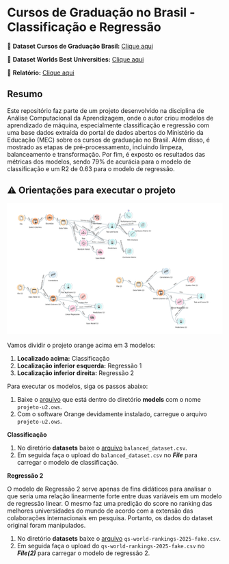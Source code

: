 # Cursos de Graduação no Brasil - Classificação e Regressão

:game_die: **Dataset Cursos de Graduação Brasil:** [Clique aqui](https://dadosabertos.mec.gov.br/indicadores-sobre-ensino-superior/item/183-cursos-de-graduacao-do-brasil)

:game_die: **Dataset Worlds Best Universities:** [Clique aqui](
https://www.kaggle.com/datasets/darrylljk/worlds-best-universities-qs-rankings-2025)


:page_facing_up: **Relatório:** [Clique aqui](/relatorio/Relatório.pdf)

## Resumo

Este repositório faz parte de um projeto desenvolvido na disciplina de Análise Computacional da Aprendizagem, onde o autor criou modelos de aprendizado de máquina, especialmente classificação e regressão com uma base dados extraída do portal de dados abertos do Ministério da Educação (MEC) sobre os cursos de graduação no Brasil. Além disso, é mostrado as etapas de pré-processamento, incluindo limpeza, balanceamento e transformação. Por fim, é exposto os resultados das métricas dos modelos, sendo 79% de acurácia para o modelo de classificação e um R2 de 0.63 para o modelo de regressão.

## :warning: Orientações para executar o projeto

![Imagem do projeto no Orange](/classificacao_e_regressao//imgs/img_projeto.png)

Vamos dividir o projeto orange acima em 3 modelos:
1. **Localizado acima:** Classificação
2. **Localização inferior esquerda:** Regressão 1
3. **Localização inferior direita:** Regressão 2

Para executar os modelos, siga os passos abaixo:

1. Baixe o [arquivo](/models/projeto-u2.ows) que está dentro do diretório **models** com o nome `projeto-u2.ows`.
2. Com o software Orange devidamente instalado, carregue o arquivo `projeto-u2.ows`.

**Classificação**

1. No diretório **datasets** baixe o [arquivo](/datasets/balanced_dataset.csv) `balanced_dataset.csv`.
2. Em seguida faça o upload do `balanced_dataset.csv` no ***File*** para carregar o modelo de classificação.

**Regressão 2**

O modelo de Regressão 2 serve apenas de fins didáticos para analisar o que seria uma relação linearmente forte entre duas variáveis em um modelo de regressão linear. O mesmo faz uma predição do score no ranking das melhores universidades do mundo de acordo com a extensão das colaborações internacionais em pesquisa. Portanto, os dados do dataset original foram manipulados.

1. No diretório **datasets** baixe o [arquivo](/datasets/qs-world-rankings-2025-fake.csv) `qs-world-rankings-2025-fake.csv`.
2. Em seguida faça o upload do `qs-world-rankings-2025-fake.csv` no ***File(2)*** para carregar o modelo de regressão 2.
